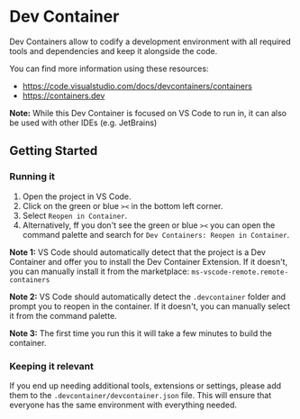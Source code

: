 # Dev Container

Dev Containers allow to codify a development environment with all required tools and dependencies and keep it alongside the code.

You can find more information using these resources:

- <https://code.visualstudio.com/docs/devcontainers/containers>
- <https://containers.dev>

**Note:** While this Dev Container is focused on VS Code to run in, it can also be used with other IDEs (e.g. JetBrains)

## Getting Started

### Running it

1. Open the project in VS Code.
1. Click on the green or blue `><` in the bottom left corner.
1. Select `Reopen in Container`.
1. Alternatively, ff you don't see the green or blue `><` you can open the command palette and search for `Dev Containers: Reopen in Container`.

**Note 1:** VS Code should automatically detect that the project is a Dev Container and offer you to install the Dev Container Extension. If it doesn't, you can manually install it from the marketplace: `ms-vscode-remote.remote-containers`

**Note 2:** VS Code should automatically detect the `.devcontainer` folder and prompt you to reopen in the container. If it doesn't, you can manually select it from the command palette.

**Note 3:** The first time you run this it will take a few minutes to build the container.

### Keeping it relevant

If you end up needing additional tools, extensions or settings, please add them to the `.devcontainer/devcontainer.json` file. This will ensure that everyone has the same environment with everything needed.
